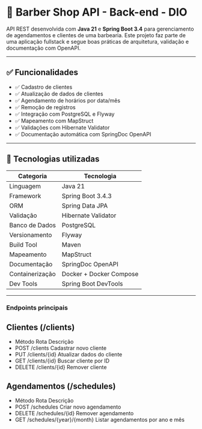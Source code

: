 # 💈 Barber Shop API - Back-end - DIO

API REST desenvolvida com **Java 21** e **Spring Boot 3.4** para gerenciamento de agendamentos e clientes de uma barbearia. Este projeto faz parte de uma aplicação fullstack e segue boas práticas de arquitetura, validação e documentação com OpenAPI.

---

## ✅ Funcionalidades

- ✅ Cadastro de clientes  
- ✅ Atualização de dados de clientes  
- ✅ Agendamento de horários por data/mês  
- ✅ Remoção de registros  
- ✅ Integração com PostgreSQL e Flyway  
- ✅ Mapeamento com MapStruct  
- ✅ Validações com Hibernate Validator  
- ✅ Documentação automática com SpringDoc OpenAPI

---

## 🧱 Tecnologias utilizadas

| Categoria      | Tecnologia                |
|----------------|---------------------------|
| Linguagem      | Java 21                   |
| Framework      | Spring Boot 3.4.3         |
| ORM            | Spring Data JPA           |
| Validação      | Hibernate Validator       |
| Banco de Dados | PostgreSQL                |
| Versionamento  | Flyway                    |
| Build Tool     | Maven                     |
| Mapeamento     | MapStruct                 |
| Documentação   | SpringDoc OpenAPI         |
| Containerização| Docker + Docker Compose   |
| Dev Tools      | Spring Boot DevTools      |

---


###  Endpoints principais ###
## Clientes (/clients) ##
- Método	Rota	Descrição
- POST	/clients	Cadastrar novo cliente
- PUT	/clients/{id}	Atualizar dados do cliente
- GET	/clients/{id}	Buscar cliente por ID
- DELETE	/clients/{id}	Remover cliente

## Agendamentos (/schedules) ##
- Método	Rota	Descrição
- POST	/schedules	Criar novo agendamento
- DELETE	/schedules/{id}	Remover agendamento
- GET	/schedules/{year}/{month}	Listar agendamentos por ano e mês



